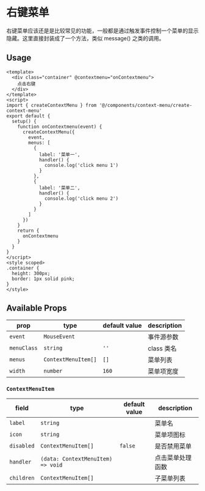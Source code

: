 # 右键菜单

右键菜单应该还是是比较常见的功能，一般都是通过触发事件控制一个菜单的显示隐藏。这里直接封装成了一个方法，类似 message() 之类的调用。

## Usage

```vue
<template>
  <div class="container" @contextmenu="onContextmenu">
    点击右键
  </div>
</template>
<script>
import { createContextMenu } from '@/components/context-menu/create-context-menu'
export default {
  setup() {
    function onContextmenu(event) {
      createContextMenu({
        event,
        menus: [
          {
            label: '菜单一',
            handler() {
              console.log('click menu 1')
            }
          },
          {
            label: '菜单二',
            handler() {
              console.log('click menu 2')
            }
          }
        ]
      })
    }
    return {
      onContextmenu
    }
  }
}
</script>
<style scoped>
.container {
  height: 300px;
  border: 1px solid pink;
}
</style>
```

## Available Props
prop       | type                 | default value | description
-----------|----------------------|---------------|--------------
`event`    | `MouseEvent`         |               | 事件源参数
`menuClass`| `string`             | `''`          | class 类名
`menus`    | `ContextMenuItem[]`  | `[]`          | 菜单列表
`width`    | `number`             | `160`         | 菜单项宽度

### `ContextMenuItem`
field       | type                              | default value | description
------------|-----------------------------------|---------------|--------------
`label`     | `string`                          |               | 菜单名
`icon`      | `string`                          |               | 菜单项图标
`disabled`  | `ContextMenuItem[]`               | `false`       | 是否禁用菜单
`handler`   | `(data: ContextMenuItem) => void` |               | 点击菜单处理函数
`children`  | `ContextMenuItem[]`               |               | 子菜单列表
